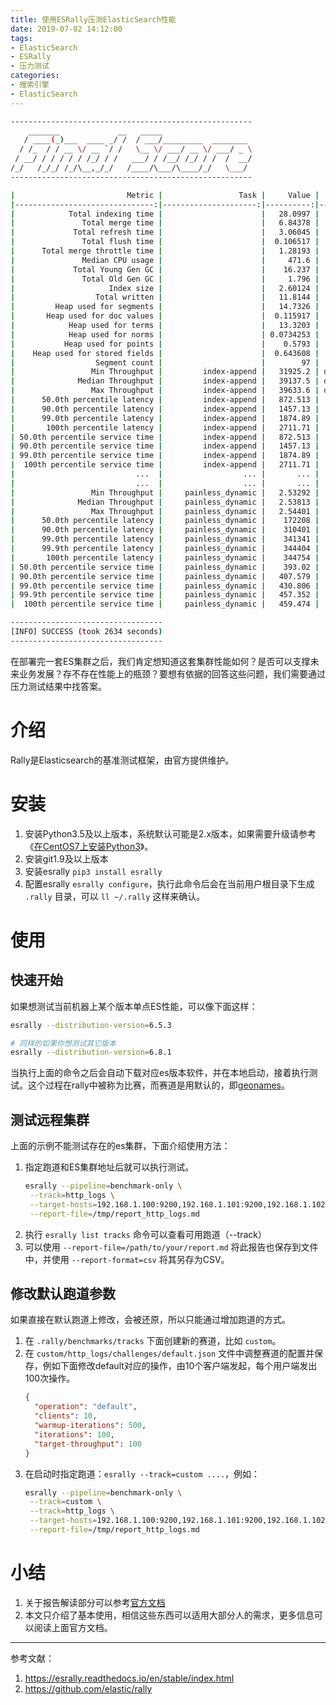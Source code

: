 ```yaml
---
title: 使用ESRally压测ElasticSearch性能
date: 2019-07-02 14:12:00
tags:
- ElasticSearch
- ESRally
- 压力测试
categories:
- 搜索引擎
- ElasticSearch
---
```


```bash
------------------------------------------------------
    _______             __   _____
   / ____(_)___  ____ _/ /  / ___/_________  ________
  / /_  / / __ \/ __ `/ /   \__ \/ ___/ __ \/ ___/ _ \
 / __/ / / / / / /_/ / /   ___/ / /__/ /_/ / /  /  __/
/_/   /_/_/ /_/\__,_/_/   /____/\___/\____/_/   \___/
------------------------------------------------------

|                         Metric |                 Task |     Value |   Unit |
|-------------------------------:|---------------------:|----------:|-------:|
|            Total indexing time |                      |   28.0997 |    min |
|               Total merge time |                      |   6.84378 |    min |
|             Total refresh time |                      |   3.06045 |    min |
|               Total flush time |                      |  0.106517 |    min |
|      Total merge throttle time |                      |   1.28193 |    min |
|               Median CPU usage |                      |     471.6 |      % |
|             Total Young Gen GC |                      |    16.237 |      s |
|               Total Old Gen GC |                      |     1.796 |      s |
|                     Index size |                      |   2.60124 |     GB |
|                  Total written |                      |   11.8144 |     GB |
|         Heap used for segments |                      |   14.7326 |     MB |
|       Heap used for doc values |                      |  0.115917 |     MB |
|            Heap used for terms |                      |   13.3203 |     MB |
|            Heap used for norms |                      | 0.0734253 |     MB |
|           Heap used for points |                      |    0.5793 |     MB |
|    Heap used for stored fields |                      |  0.643608 |     MB |
|                  Segment count |                      |        97 |        |
|                 Min Throughput |         index-append |   31925.2 | docs/s |
|              Median Throughput |         index-append |   39137.5 | docs/s |
|                 Max Throughput |         index-append |   39633.6 | docs/s |
|      50.0th percentile latency |         index-append |   872.513 |     ms |
|      90.0th percentile latency |         index-append |   1457.13 |     ms |
|      99.0th percentile latency |         index-append |   1874.89 |     ms |
|       100th percentile latency |         index-append |   2711.71 |     ms |
| 50.0th percentile service time |         index-append |   872.513 |     ms |
| 90.0th percentile service time |         index-append |   1457.13 |     ms |
| 99.0th percentile service time |         index-append |   1874.89 |     ms |
|  100th percentile service time |         index-append |   2711.71 |     ms |
|                           ...  |                  ... |       ... |    ... |
|                           ...  |                  ... |       ... |    ... |
|                 Min Throughput |     painless_dynamic |   2.53292 |  ops/s |
|              Median Throughput |     painless_dynamic |   2.53813 |  ops/s |
|                 Max Throughput |     painless_dynamic |   2.54401 |  ops/s |
|      50.0th percentile latency |     painless_dynamic |    172208 |     ms |
|      90.0th percentile latency |     painless_dynamic |    310401 |     ms |
|      99.0th percentile latency |     painless_dynamic |    341341 |     ms |
|      99.9th percentile latency |     painless_dynamic |    344404 |     ms |
|       100th percentile latency |     painless_dynamic |    344754 |     ms |
| 50.0th percentile service time |     painless_dynamic |    393.02 |     ms |
| 90.0th percentile service time |     painless_dynamic |   407.579 |     ms |
| 99.0th percentile service time |     painless_dynamic |   430.806 |     ms |
| 99.9th percentile service time |     painless_dynamic |   457.352 |     ms |
|  100th percentile service time |     painless_dynamic |   459.474 |     ms |

----------------------------------
[INFO] SUCCESS (took 2634 seconds)
----------------------------------
```

在部署完一套ES集群之后，我们肯定想知道这套集群性能如何？是否可以支撑未来业务发展？存不存在性能上的瓶颈？要想有依据的回答这些问题，我们需要通过压力测试结果中找答案。

# 介绍

Rally是Elasticsearch的基准测试框架，由官方提供维护。
<!-- more -->

# 安装

1. 安装Python3.5及以上版本，系统默认可能是2.x版本，如果需要升级请参考《[在CentOS7上安装Python3](https://tianmingxing.com/2019/06/20/%E5%9C%A8CentOS7%E4%B8%8A%E5%AE%89%E8%A3%85Python3/)》。
1. 安装git1.9及以上版本
1. 安装esrally `pip3 install esrally`
1. 配置esrally `esrally configure`，执行此命令后会在当前用户根目录下生成 `.rally` 目录，可以 `ll ~/.rally` 这样来确认。

# 使用

## 快速开始

如果想测试当前机器上某个版本单点ES性能，可以像下面这样：

```bash
esrally --distribution-version=6.5.3

# 同样的如果你想测试其它版本
esrally --distribution-version=6.8.1
```

当执行上面的命令之后会自动下载对应es版本软件，并在本地启动，接着执行测试。这个过程在rally中被称为比赛，而赛道是用默认的，即[geonames](https://github.com/elastic/rally-tracks/tree/master/geonames)。

## 测试远程集群

上面的示例不能测试存在的es集群，下面介绍使用方法：

1. 指定跑道和ES集群地址后就可以执行测试。
	```bash
	esrally --pipeline=benchmark-only \
	 --track=http_logs \
	 --target-hosts=192.168.1.100:9200,192.168.1.101:9200,192.168.1.102:9200 \
	 --report-file=/tmp/report_http_logs.md
	```
1. 执行 `esrally list tracks` 命令可以查看可用跑道（--track）
1. 可以使用 `--report-file=/path/to/your/report.md` 将此报告也保存到文件中，并使用 `--report-format=csv` 将其另存为CSV。

## 修改默认跑道参数

如果直接在默认跑道上修改，会被还原，所以只能通过增加跑道的方式。

1. 在 `.rally/benchmarks/tracks` 下面创建新的赛道，比如 `custom`。
1. 在 `custom/http_logs/challenges/default.json` 文件中调整赛道的配置并保存，例如下面修改default对应的操作，由10个客户端发起，每个用户端发出100次操作。
	```json
	{
	  "operation": "default",
	  "clients": 10,
	  "warmup-iterations": 500,
	  "iterations": 100,
	  "target-throughput": 100
	}
	```
1. 在启动时指定跑道：`esrally --track=custom ....`，例如：
	```bash
	esrally --pipeline=benchmark-only \
	 --track=custom \
	 --track=http_logs \
	 --target-hosts=192.168.1.100:9200,192.168.1.101:9200,192.168.1.102:9200 \
	 --report-file=/tmp/report_http_logs.md
	```

# 小结

1. 关于报告解读部分可以参考[官方文档](https://esrally.readthedocs.io/en/stable/summary_report.html)
1. 本文只介绍了基本使用，相信这些东西可以适用大部分人的需求，更多信息可以阅读上面官方文档。

---
参考文献：
1. https://esrally.readthedocs.io/en/stable/index.html
1. https://github.com/elastic/rally
